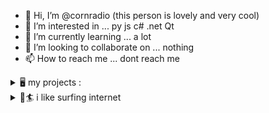 - 👋 Hi, I’m @cornradio (this person is lovely and very cool)
- 👀 I’m interested in ...  py js c# .net Qt 
- 🌱 I’m currently learning ... a lot
- 💞️ I’m looking to collaborate on ... nothing
- 📫 How to reach me ... dont reach me

<details>
<summary>🖥️ my projects :</summary>
  
  - python stuff
  - https://github.com/cornradio/dumb_menu  
  - web stuff
  - https://github.com/cornradio/webclipboard
  - https://github.com/cornradio/LANwebclipboard-win-flask
  - https://github.com/cornradio/watchTV
  - windows tool stuff
  - https://github.com/cornradio/apex_runner
  - https://github.com/cornradio/pausemygame
  - ahk stuff
  - https://github.com/cornradio/ahkshortcut
  - https://github.com/cornradio/lightspeed-UI
  - js stuff
  - https://github.com/cornradio/jandanusersearch

</details>

<details>
<summary>🌊🏄 i like surfing internet</summary>

  - https://www.v2ex.com/
  - http://jandan.net/
  - https://www.smzdm.com/
  - https://free.apprcn.com/
  - https://www.appinn.com/
  - https://youquhome.com/
  - https://codepen.io/trending
  - https://www.jiumodiary.com
  - https://snippet-generator.app
  - https://chat.openai.com/chat
  - https://dev.to/
  - https://app.hackthebox.com/home
  - https://www.w3schools.com/

</details>
  
